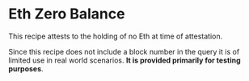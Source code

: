 # Eth Zero Balance

This recipe attests to the holding of no Eth at time of attestation.

Since this recipe does not include a block number in the query it is of limited use in real world scenarios. **It is provided primarily for testing purposes**.

